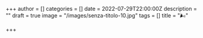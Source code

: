 +++
author = []
categories = []
date = 2022-07-29T22:00:00Z
description = ""
draft = true
image = "/images/senza-titolo-10.jpg"
tags = []
title = "🌬"

+++
